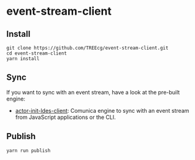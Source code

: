 # event-stream-client

## Install

```
git clone https://github.com/TREEcg/event-stream-client.git
cd event-stream-client
yarn install
```



## Sync
If you want to sync with an event stream, have a look at the pre-built engine:

- [actor-init-ldes-client](https://github.com/TREEcg/event-stream-client/tree/main/packages/actor-init-ldes-client): Comunica engine to sync with an event stream from JavaScript applications or the CLI.

## Publish

```
yarn run publish
```
